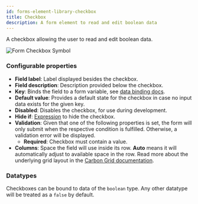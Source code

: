 ```yaml
---
id: forms-element-library-checkbox
title: Checkbox
description: A form element to read and edit boolean data
---
```


A checkbox allowing the user to read and edit boolean data.

![Form Checkbox Symbol](/img/form-icons/form-checkbox.svg)

### Configurable properties

- **Field label**: Label displayed besides the checkbox.
- **Field description**: Description provided below the checkbox.
- **Key**: Binds the field to a form variable, see [data binding docs](../configuration/forms-config-data-binding.md).
- **Default value**: Provides a default state for the checkbox in case no input data exists for the given key.
- **Disabled**: Disables the checkbox, for use during development.
- **Hide if**: [Expression](../../feel/language-guide/feel-expressions-introduction.md) to hide the checkbox.
- **Validation**: Given that one of the following properties is set, the form will only submit when the respective condition is fulfilled. Otherwise, a validation error will be displayed.
  - **Required**: Checkbox must contain a value.
- **Columns**: Space the field will use inside its row. **Auto** means it will automatically adjust to available space in the row. Read more about the underlying grid layout in the [Carbon Grid documentation](https://carbondesignsystem.com/guidelines/2x-grid/overview).

### Datatypes

Checkboxes can be bound to data of the `boolean` type. Any other datatype will be treated as a `false` by default.
